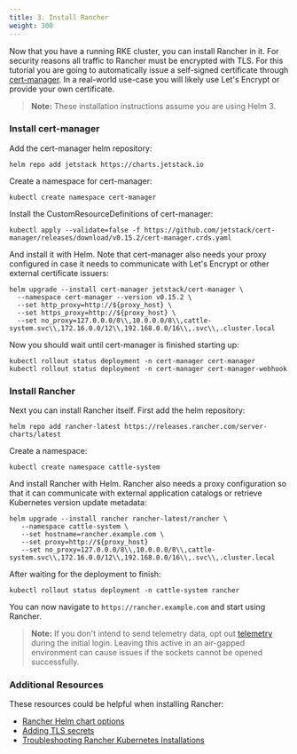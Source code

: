 ```yaml
---
title: 3. Install Rancher
weight: 300
---
```


Now that you have a running RKE cluster, you can install Rancher in it. For security reasons all traffic to Rancher must be encrypted with TLS. For this tutorial you are going to automatically issue a self-signed certificate through [cert-manager](https://cert-manager.io/). In a real-world use-case you will likely use Let's Encrypt or provide your own certificate. 

> **Note:** These installation instructions assume you are using Helm 3.

### Install cert-manager

Add the cert-manager helm repository:

```
helm repo add jetstack https://charts.jetstack.io
```

Create a namespace for cert-manager:

```
kubectl create namespace cert-manager
```

Install the CustomResourceDefinitions of cert-manager:

```
kubectl apply --validate=false -f https://github.com/jetstack/cert-manager/releases/download/v0.15.2/cert-manager.crds.yaml
```

And install it with Helm. Note that cert-manager also needs your proxy configured in case it needs to communicate with Let's Encrypt or other external certificate issuers:

```
helm upgrade --install cert-manager jetstack/cert-manager \
  --namespace cert-manager --version v0.15.2 \
  --set http_proxy=http://${proxy_host} \
  --set https_proxy=http://${proxy_host} \
  --set no_proxy=127.0.0.0/8\\,10.0.0.0/8\\,cattle-system.svc\\,172.16.0.0/12\\,192.168.0.0/16\\,.svc\\,.cluster.local
```

Now you should wait until cert-manager is finished starting up:

```
kubectl rollout status deployment -n cert-manager cert-manager
kubectl rollout status deployment -n cert-manager cert-manager-webhook
```

### Install Rancher

Next you can install Rancher itself. First add the helm repository:

```
helm repo add rancher-latest https://releases.rancher.com/server-charts/latest
```

Create a namespace:

```
kubectl create namespace cattle-system
```

And install Rancher with Helm. Rancher also needs a proxy configuration so that it can communicate with external application catalogs or retrieve Kubernetes version update metadata:

```
helm upgrade --install rancher rancher-latest/rancher \
   --namespace cattle-system \
   --set hostname=rancher.example.com \
   --set proxy=http://${proxy_host}
   --set no_proxy=127.0.0.0/8\\,10.0.0.0/8\\,cattle-system.svc\\,172.16.0.0/12\\,192.168.0.0/16\\,.svc\\,.cluster.local
```

After waiting for the deployment to finish:

```
kubectl rollout status deployment -n cattle-system rancher
```

You can now navigate to `https://rancher.example.com` and start using Rancher.

> **Note:** If you don't intend to send telemetry data, opt out [telemetry]({{<baseurl>}}/rancher/v2.5/en/faq/telemetry/) during the initial login. Leaving this active in an air-gapped environment can cause issues if the sockets cannot be opened successfully.

### Additional Resources

These resources could be helpful when installing Rancher:

- [Rancher Helm chart options]({{<baseurl>}}/rancher/v2.5/en/installation/resources/chart-options/)
- [Adding TLS secrets]({{<baseurl>}}/rancher/v2.5/en/installation/resources/encryption/tls-secrets/)
- [Troubleshooting Rancher Kubernetes Installations]({{<baseurl>}}/rancher/v2.5/en/installation/options/troubleshooting/)
